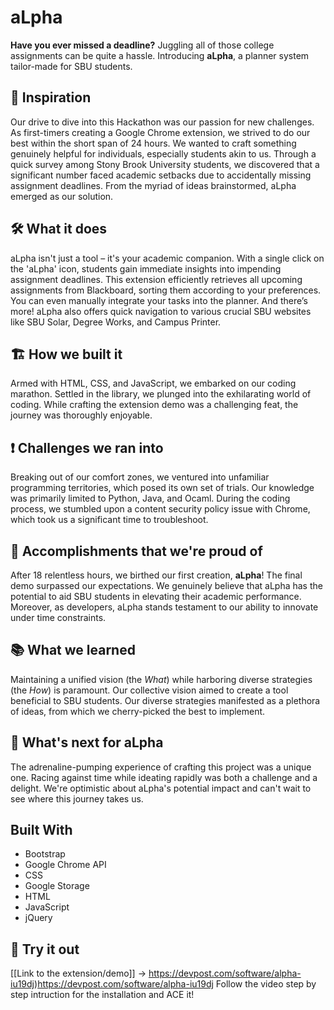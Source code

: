 # aLpha

**Have you ever missed a deadline?** Juggling all of those college assignments can be quite a hassle. 
Introducing **aLpha**, a planner system tailor-made for SBU students.

## 🌟 Inspiration
Our drive to dive into this Hackathon was our passion for new challenges. As first-timers creating a Google Chrome extension, 
we strived to do our best within the short span of 24 hours. We wanted to craft something genuinely helpful for individuals, 
especially students akin to us. Through a quick survey among Stony Brook University students, we discovered that a significant 
number faced academic setbacks due to accidentally missing assignment deadlines. From the myriad of ideas brainstormed, 
aLpha emerged as our solution.

## 🛠️ What it does
aLpha isn't just a tool – it's your academic companion. With a single click on the 'aLpha' icon, students gain immediate 
insights into impending assignment deadlines. This extension efficiently retrieves all upcoming assignments from Blackboard, 
sorting them according to your preferences. You can even manually integrate your tasks into the planner. And there’s more! 
aLpha also offers quick navigation to various crucial SBU websites like SBU Solar, Degree Works, and Campus Printer.

## 🏗️ How we built it
Armed with HTML, CSS, and JavaScript, we embarked on our coding marathon. Settled in the library, we plunged into the
exhilarating world of coding. While crafting the extension demo was a challenging feat, the journey was thoroughly enjoyable.

## ❗ Challenges we ran into
Breaking out of our comfort zones, we ventured into unfamiliar programming territories, which posed its own set of trials. 
Our knowledge was primarily limited to Python, Java, and Ocaml. During the coding process, we stumbled upon a content security 
policy issue with Chrome, which took us a significant time to troubleshoot.

## 🎉 Accomplishments that we're proud of
After 18 relentless hours, we birthed our first creation, **aLpha**! The final demo surpassed our expectations. 
We genuinely believe that aLpha has the potential to aid SBU students in elevating their academic performance. 
Moreover, as developers, aLpha stands testament to our ability to innovate under time constraints.

## 📚 What we learned
Maintaining a unified vision (the *What*) while harboring diverse strategies (the *How*) is paramount. 
Our collective vision aimed to create a tool beneficial to SBU students. Our diverse strategies manifested 
as a plethora of ideas, from which we cherry-picked the best to implement.

## 🚀 What's next for aLpha
The adrenaline-pumping experience of crafting this project was a unique one. Racing against time while ideating 
rapidly was both a challenge and a delight. We're optimistic about aLpha's potential impact and can't wait to see where this journey takes us.

## Built With
- Bootstrap
- Google Chrome API
- CSS
- Google Storage
- HTML
- JavaScript
- jQuery

## 🔗 Try it out
[[Link to the extension/demo]] -> https://devpost.com/software/alpha-iu19dj)https://devpost.com/software/alpha-iu19dj
Follow the video step by step intruction for the installation and ACE it!
